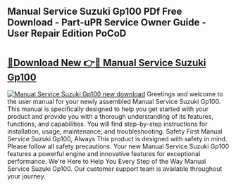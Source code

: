 ## Manual Service Suzuki Gp100 PDf Free Download - Part-uPR Service Owner Guide - User Repair Edition PoCoD

# <h2><a href="http://bc66144.oget.top/?id=Manual+Service+Suzuki+Gp100">🔗Download New 👉🔴 Manual Service Suzuki Gp100</a></h2>

[![Manual Service Suzuki Gp100 new download](https://i.imgur.com/5g1atiW.png)](http://bc66144.oget.top/?id=Manual+Service+Suzuki+Gp100)
Greetings and welcome to the user manual for your newly assembled Manual Service Suzuki Gp100. This manual is specifically designed to help you get started with your product and provide you with a thorough understanding of its features, functions, and capabilities. You will find step-by-step instructions for installation, usage, maintenance, and troubleshooting. Safety First Manual Service Suzuki Gp100, Always This product is designed with safety in mind. Please follow all safety precautions. Your new Manual Service Suzuki Gp100 features a powerful engine and innovative features for exceptional performance. We're Here to Help You Every Step of the Way Manual Service Suzuki Gp100. Our customer support team is available throughout your journey.
